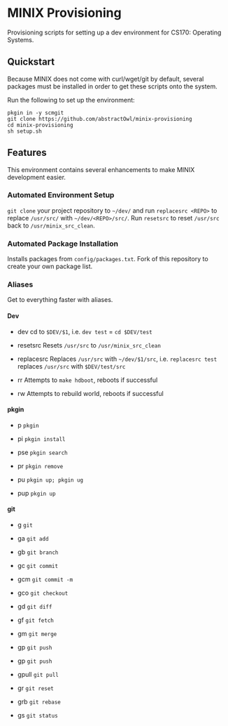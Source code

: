 # MINIX Provisioning
Provisioning scripts for setting up a dev environment for CS170: Operating
Systems.

## Quickstart
Because MINIX does not come with curl/wget/git by default, several packages must
be installed in order to get these scripts onto the system.

Run the following to set up the environment:

```
pkgin in -y scmgit
git clone https://github.com/abstractOwl/minix-provisioning
cd minix-provisioning
sh setup.sh
```


## Features
This environment contains several enhancements to make MINIX development easier.

### Automated Environment Setup
`git clone` your project repository to `~/dev/` and run
`replacesrc <REPO>` to replace `/usr/src/` with `~/dev/<REPO>/src/`.
Run `resetsrc` to reset `/usr/src` back to `/usr/minix_src_clean`.

### Automated Package Installation
Installs packages from `config/packages.txt`. Fork of this repository to create
your own package list.

### Aliases
Get to everything faster with aliases.

#### Dev

* dev
    cd to `$DEV/$1`, i.e. `dev test` = `cd $DEV/test`

* resetsrc
    Resets `/usr/src` to `/usr/minix_src_clean`

* replacesrc
    Replaces `/usr/src` with `~/dev/$1/src`, i.e. `replacesrc test` replaces 
    `/usr/src` with `$DEV/test/src`

* rr
    Attempts to `make hdboot`, reboots if successful

* rw
    Attempts to rebuild world, reboots if successful


#### pkgin

* p
    `pkgin`

* pi
    `pkgin install`

* pse
    `pkgin search`

* pr
    `pkgin remove`

* pu
    `pkgin up; pkgin ug`

* pup
    `pkgin up`


#### git

* g
    `git`

* ga
    `git add`

* gb
    `git branch`

* gc
    `git commit`

* gcm
    `git commit -m`

* gco
    `git checkout`

* gd
    `git diff`

* gf
    `git fetch`

* gm
    `git merge`

* gp
    `git push`

* gp
    `git push`

* gpull
    `git pull`

* gr
    `git reset`

* grb
    `git rebase`

* gs
    `git status`

